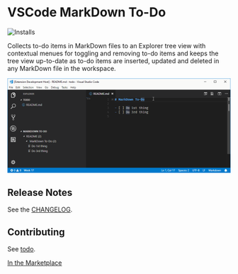 # VSCode MarkDown To-Do
![Installs](https://vsmarketplacebadge.apphb.com/installs-short/TomasHubelbauer.vscode-markdown-todo.svg)

Collects to-do items in MarkDown files to an Explorer tree view with contextual menues for toggling and removing to-do items and keeps the tree view up-to-date as to-do items are inserted, updated and deleted in any MarkDown file in the workspace.

![Screenshot](screenshot.gif)

## Release Notes

See the [CHANGELOG](CHANGELOG.md).

## Contributing

See [todo](todo).

[In the Marketplace](https://marketplace.visualstudio.com/items?itemName=TomasHubelbauer.vscode-markdown-todo)

